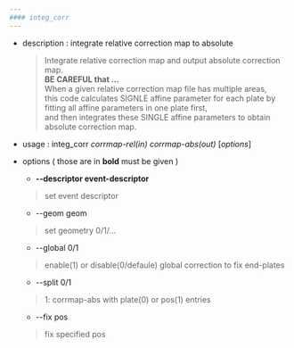```yaml
---
#### integ_corr
---
```


+ description : integrate relative correction map to absolute 
  > Integrate relative correction map and output absolute correction map.  
  > **BE CAREFUL that ...**  
  > When a given relative correction map file has multiple areas,  
  > this code calculates SIGNLE affine parameter for each plate by fitting all affine parameters in one plate first,  
  > and then integrates these SINGLE affine parameters to obtain absolute correction map.  

+ usage : integ_corr *corrmap-rel(in)* *corrmap-abs(out)* [*options*]
+ options ( those are in **bold** must be given )
  - **--descriptor event-descriptor**
  > set event descriptor  

  - --geom geom
  > set geometry 0/1/...  

  - --global 0/1
  > enable(1) or disable(0/defaule) global correction to fix end-plates  

  - --split 0/1
  > 1: corrmap-abs with plate(0) or pos(1) entries  

  - --fix pos
  > fix specified pos  
